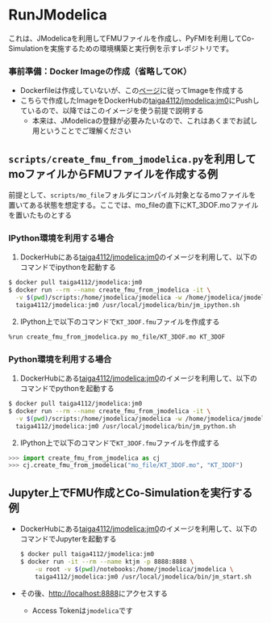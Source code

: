 # RunJModelica

これは、JModelicaを利用してFMUファイルを作成し、PyFMIを利用してCo-Simulationを実施するための環境構築と実行例を示すレポジトリです。

### 事前準備：Docker Imageの作成（省略してOK）

- Dockerfileは作成していないが、この[ページ](https://www.amane.to/archives/710)に従ってImageを作成する
- こちらで作成したImageをDockerHubの[taiga4112/jmodelica:jm0](https://hub.docker.com/repository/docker/taiga4112/jmodelica)にPushしているので、以降ではこのイメージを使う前提で説明する
  - 本来は、JModelicaの登録が必要みたいなので、これはあくまでお試し用ということでご理解ください

## `scripts/create_fmu_from_jmodelica.py`を利用してmoファイルからFMUファイルを作成する例

前提として、`scripts/mo_file`フォルダにコンパイル対象となるmoファイルを置いてある状態を想定する。ここでは、mo_fileの直下にKT_3DOF.moファイルを置いたものとする

### IPython環境を利用する場合

1. DockerHubにある[taiga4112/jmodelica:jm0](https://hub.docker.com/repository/docker/taiga4112/jmodelica)のイメージを利用して、以下のコマンドでipythonを起動する

  ```sh
  $ docker pull taiga4112/jmodelica:jm0
  $ docker run --rm --name create_fmu_from_jmodelica -it \
    -v $(pwd)/scripts:/home/jmodelica/jmodelica -w /home/jmodelica/jmodelica \
    taiga4112/jmodelica:jm0 /usr/local/jmodelica/bin/jm_ipython.sh
  ```

2. IPython上で以下のコマンドで`KT_3DOF.fmu`ファイルを作成する
  
  ```sh
  %run create_fmu_from_jmodelica.py mo_file/KT_3DOF.mo KT_3DOF
  ```

### Python環境を利用する場合

1. DockerHubにある[taiga4112/jmodelica:jm0](https://hub.docker.com/repository/docker/taiga4112/jmodelica)のイメージを利用して、以下のコマンドでpythonを起動する

  ```sh
  $ docker pull taiga4112/jmodelica:jm0
  $ docker run --rm --name create_fmu_from_jmodelica -it \
    -v $(pwd)/scripts:/home/jmodelica/jmodelica -w /home/jmodelica/jmodelica \
    taiga4112/jmodelica:jm0 /usr/local/jmodelica/bin/jm_python.sh
  ```

2. IPython上で以下のコマンドで`KT_3DOF.fmu`ファイルを作成する
  
  ```python
  >>> import create_fmu_from_jmodelica as cj
  >>> cj.create_fmu_from_jmodelica("mo_file/KT_3DOF.mo", "KT_3DOF")
  ```



## Jupyter上でFMU作成とCo-Simulationを実行する例

- DockerHubにある[taiga4112/jmodelica:jm0](https://hub.docker.com/repository/docker/taiga4112/jmodelica)のイメージを利用して、以下のコマンドでJupyterを起動する

  ```sh
  $ docker pull taiga4112/jmodelica:jm0
  $ docker run -it --rm --name ktjm -p 8888:8888 \
      -u root -v $(pwd)/notebooks:/home/jmodelica/jmodelica \
      taiga4112/jmodelica:jm0 /usr/local/jmodelica/bin/jm_start.sh
  ```

- その後、[http://localhost:8888](http://localhost:8888)にアクセスする
  - Access Tokenは`jmodelica`です

